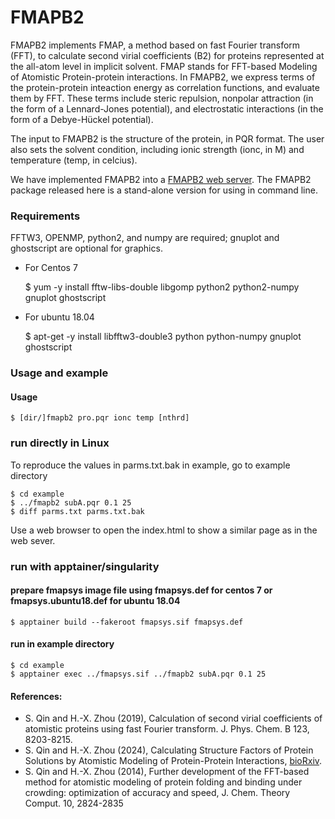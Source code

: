 # FMAPB2

FMAPB2 implements FMAP, a method based on fast Fourier transform (FFT), to calculate second virial coefficients (B2) for proteins represented at the all-atom level in implicit solvent. FMAP stands for FFT-based Modeling of Atomistic Protein-protein interactions. In FMAPB2, we express terms of the protein-protein inteaction energy as correlation functions, and evaluate them by FFT. These terms include steric repulsion, nonpolar attraction (in the form of a Lennard-Jones potential), and electrostatic interactions (in the form of a Debye-Hückel potential).

The input to FMAPB2 is the structure of the protein, in PQR format. The user also sets the solvent condition, including ionic strength (ionc, in M) and temperature (temp, in celcius).

We have implemented FMAPB2 into a [FMAPB2 web server](https://pipe.rcc.fsu.edu/fmapb2/). The FMAPB2 package released here is a stand-alone version for using in command line.

### Requirements
FFTW3, OPENMP, python2, and numpy are required; gnuplot and ghostscript are optional for graphics.

* For Centos 7

    $ yum -y install fftw-libs-double libgomp python2 python2-numpy gnuplot ghostscript

* For ubuntu 18.04

    $ apt-get -y install libfftw3-double3 python python-numpy gnuplot ghostscript
    
### Usage and example

#### Usage

    $ [dir/]fmapb2 pro.pqr ionc temp [nthrd]

### run directly in Linux

To reproduce the values in parms.txt.bak in example, go to example directory

    $ cd example
    $ ../fmapb2 subA.pqr 0.1 25
    $ diff parms.txt parms.txt.bak

Use a web browser to open the index.html to show a similar page as in the web sever.

### run with apptainer/singularity

#### prepare fmapsys image file using fmapsys.def for centos 7 or fmapsys.ubuntu18.def for ubuntu 18.04

    $ apptainer build --fakeroot fmapsys.sif fmapsys.def

#### run in example directory

    $ cd example
    $ apptainer exec ../fmapsys.sif ../fmapb2 subA.pqr 0.1 25

#### References:

* S. Qin and H.-X. Zhou (2019), Calculation of second virial coefficients of atomistic proteins using fast Fourier transform. J. Phys. Chem. B 123, 8203-8215.
* S. Qin and H.-X. Zhou (2024), Calculating Structure Factors of Protein Solutions by Atomistic Modeling of Protein-Protein Interactions, [bioRxiv](https://www.biorxiv.org/content/10.1101/2024.03.27.587040v1).
* S. Qin and H.-X. Zhou (2014), Further development of the FFT-based method for atomistic modeling of protein folding and binding under crowding: optimization of accuracy and speed, J. Chem. Theory Comput. 10, 2824-2835
